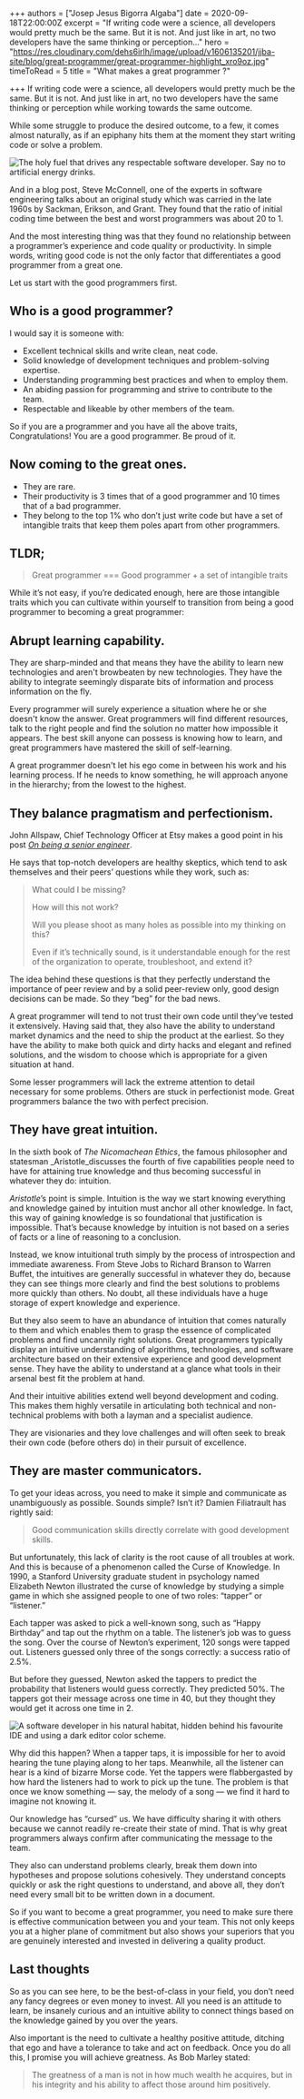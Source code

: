 +++
authors = ["Josep Jesus Bigorra Algaba"]
date = 2020-09-18T22:00:00Z
excerpt = "If writing code were a science, all developers would pretty much be the same. But it is not. And just like in art, no two developers have the same thinking or perception..."
hero = "https://res.cloudinary.com/dehs6irlh/image/upload/v1606135201/jjba-site/blog/great-programmer/great-programmer-highlight_xro9oz.jpg"
timeToRead = 5
title = "What makes a great programmer ?"

+++
If writing code were a science, all developers would pretty much be the same. But it is not. And just like in art, no two developers have the same thinking or perception while working towards the same outcome.

While some struggle to produce the desired outcome, to a few, it comes almost naturally, as if an epiphany hits them at the moment they start writing code or solve a problem.

![The holy fuel that drives any respectable software developer. Say no to artificial energy drinks.](https://res.cloudinary.com/dehs6irlh/image/upload/v1600515371/jjba-site/blog/great-programmer/coffee_vsepjh.jpg "The holy fuel that drives any respectable software developer. Say no to artificial energy drinks.")

And in a blog post, Steve McConnell, one of the experts in software engineering talks about an original study which was carried in the late 1960s by Sackman, Erikson, and Grant. They found that the ratio of initial coding time between the best and worst programmers was about 20 to 1.

And the most interesting thing was that they found no relationship between a programmer’s experience and code quality or productivity. In simple words, writing good code is not the only factor that differentiates a good programmer from a great one.

Let us start with the good programmers first.

## Who is a good programmer?

I would say it is someone with:

* Excellent technical skills and write clean, neat code.
* Solid knowledge of development techniques and problem-solving expertise.
* Understanding programming best practices and when to employ them.
* An abiding passion for programming and strive to contribute to the team.
* Respectable and likeable by other members of the team.

So if you are a programmer and you have all the above traits, Congratulations! You are a good programmer. Be proud of it.

## Now coming to the great ones.

* They are rare.
* Their productivity is 3 times that of a good programmer and 10 times that of a bad programmer.
* They belong to the top 1% who don’t just write code but have a set of intangible traits that keep them poles apart from other programmers.

## TLDR;

> Great programmer === Good programmer + a set of intangible traits

While it’s not easy, if you’re dedicated enough, here are those intangible traits which you can cultivate within yourself to transition from being a good programmer to becoming a great programmer:

## Abrupt learning capability.

They are sharp-minded and that means they have the ability to learn new technologies and aren't browbeaten by new technologies. They have the ability to integrate seemingly disparate bits of information and process information on the fly.

Every programmer will surely experience a situation where he or she doesn't know the answer. Great programmers will find different resources, talk to the right people and find the solution no matter how impossible it appears. The best skill anyone can possess is knowing how to learn, and great programmers have mastered the skill of self-learning.

A great programmer doesn't let his ego come in between his work and his learning process. If he needs to know something, he will approach anyone in the hierarchy; from the lowest to the highest.

## They balance pragmatism and perfectionism.

John Allspaw, Chief Technology Officer at Etsy makes a good point in his post [_On being a senior engineer_](https://www.kitchensoap.com/2012/10/25/on-being-a-senior-engineer/).

He says that top-notch developers are healthy skeptics, which tend to ask themselves and their peers’ questions while they work, such as:

> What could I be missing?
>
> How will this not work?
>
> Will you please shoot as many holes as possible into my thinking on this?
>
> Even if it’s technically sound, is it understandable enough for the rest of the organization to operate, troubleshoot, and extend it?

The idea behind these questions is that they perfectly understand the importance of peer review and by a solid peer-review only, good design decisions can be made. So they “beg” for the bad news.

A great programmer will tend to not trust their own code until they’ve tested it extensively. Having said that, they also have the ability to understand market dynamics and the need to ship the product at the earliest. So they have the ability to make both quick and dirty hacks and elegant and refined solutions, and the wisdom to choose which is appropriate for a given situation at hand.

Some lesser programmers will lack the extreme attention to detail necessary for some problems. Others are stuck in perfectionist mode. Great programmers balance the two with perfect precision.

## They have great intuition.

In the sixth book of _The Nicomachean Ethics_, the famous philosopher and statesman _Aristotle_discusses the fourth of five capabilities people need to have for attaining true knowledge and thus becoming successful in whatever they do: intuition.

_Aristotle_’s point is simple. Intuition is the way we start knowing everything and knowledge gained by intuition must anchor all other knowledge. In fact, this way of gaining knowledge is so foundational that justification is impossible. That’s because knowledge by intuition is not based on a series of facts or a line of reasoning to a conclusion.

Instead, we know intuitional truth simply by the process of introspection and immediate awareness. From Steve Jobs to Richard Branson to Warren Buffet, the intuitives are generally successful in whatever they do, because they can see things more clearly and find the best solutions to problems more quickly than others. No doubt, all these individuals have a huge storage of expert knowledge and experience.

But they also seem to have an abundance of intuition that comes naturally to them and which enables them to grasp the essence of complicated problems and find uncannily right solutions. Great programmers typically display an intuitive understanding of algorithms, technologies, and software architecture based on their extensive experience and good development sense. They have the ability to understand at a glance what tools in their arsenal best fit the problem at hand.

And their intuitive abilities extend well beyond development and coding. This makes them highly versatile in articulating both technical and non-technical problems with both a layman and a specialist audience.

They are visionaries and they love challenges and will often seek to break their own code (before others do) in their pursuit of excellence.

## They are master communicators.

To get your ideas across, you need to make it simple and communicate as unambiguously as possible. Sounds simple? Isn’t it? Damien Filiatrault has rightly said:

> Good communication skills directly correlate with good development skills.

But unfortunately, this lack of clarity is the root cause of all troubles at work. And this is because of a phenomenon called the Curse of Knowledge. In 1990, a Stanford University graduate student in psychology named Elizabeth Newton illustrated the curse of knowledge by studying a simple game in which she assigned people to one of two roles: “tapper” or “listener.”

Each tapper was asked to pick a well-known song, such as “Happy Birthday” and tap out the rhythm on a table. The listener’s job was to guess the song. Over the course of Newton’s experiment, 120 songs were tapped out. Listeners guessed only three of the songs correctly: a success ratio of 2.5%.

But before they guessed, Newton asked the tappers to predict the probability that listeners would guess correctly. They predicted 50%. The tappers got their message across one time in 40, but they thought they would get it across one time in 2.

![A software developer in his natural habitat, hidden behind his favourite IDE and using a dark editor color scheme.](https://res.cloudinary.com/dehs6irlh/image/upload/v1600515371/jjba-site/blog/great-programmer/software-developer_nevets.jpg "A software developer in his natural habitat, hidden behind his favourite IDE and using a dark editor color scheme.")

Why did this happen? When a tapper taps, it is impossible for her to avoid hearing the tune playing along to her taps. Meanwhile, all the listener can hear is a kind of bizarre Morse code. Yet the tappers were flabbergasted by how hard the listeners had to work to pick up the tune. The problem is that once we know something — say, the melody of a song — we find it hard to imagine not knowing it.

Our knowledge has “cursed” us. We have difficulty sharing it with others because we cannot readily re-create their state of mind. That is why great programmers always confirm after communicating the message to the team.

They also can understand problems clearly, break them down into hypotheses and propose solutions cohesively. They understand concepts quickly or ask the right questions to understand, and above all, they don’t need every small bit to be written down in a document.

So if you want to become a great programmer, you need to make sure there is effective communication between you and your team. This not only keeps you at a higher plane of commitment but also shows your superiors that you are genuinely interested and invested in delivering a quality product.

## Last thoughts

So as you can see here, to be the best-of-class in your field, you don’t need any fancy degrees or even money to invest. All you need is an attitude to learn, be insanely curious and an intuitive ability to connect things based on the knowledge gained by you over the years.

Also important is the need to cultivate a healthy positive attitude, ditching that ego and have a tolerance to take and act on feedback. Once you do all this, I promise you will achieve greatness. As Bob Marley stated:

> The greatness of a man is not in how much wealth he acquires, but in his integrity and his ability to affect those around him positively.